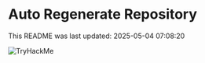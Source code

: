 # Auto Regenerate Repository

This README was last updated: 2025-05-04 07:08:20

 ![TryHackMe](https://tryhackme.com/badge/533634)